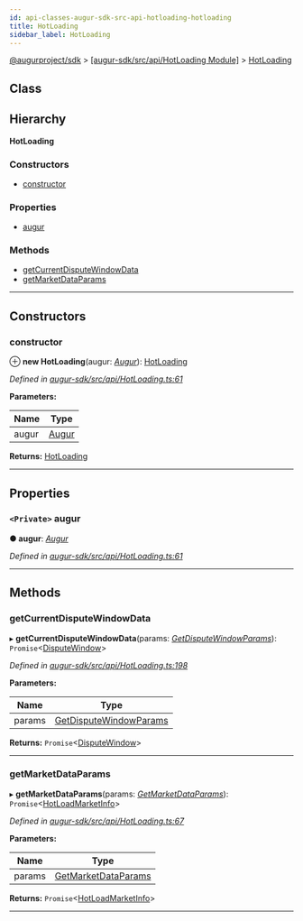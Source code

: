 ```yaml
---
id: api-classes-augur-sdk-src-api-hotloading-hotloading
title: HotLoading
sidebar_label: HotLoading
---
```


[@augurproject/sdk](api-readme.md) > [[augur-sdk/src/api/HotLoading Module]](api-modules-augur-sdk-src-api-hotloading-module.md) > [HotLoading](api-classes-augur-sdk-src-api-hotloading-hotloading.md)

## Class

## Hierarchy

**HotLoading**

### Constructors

* [constructor](api-classes-augur-sdk-src-api-hotloading-hotloading.md#constructor)

### Properties

* [augur](api-classes-augur-sdk-src-api-hotloading-hotloading.md#augur)

### Methods

* [getCurrentDisputeWindowData](api-classes-augur-sdk-src-api-hotloading-hotloading.md#getcurrentdisputewindowdata)
* [getMarketDataParams](api-classes-augur-sdk-src-api-hotloading-hotloading.md#getmarketdataparams)

---

## Constructors

<a id="constructor"></a>

###  constructor

⊕ **new HotLoading**(augur: *[Augur](api-classes-augur-sdk-src-augur-augur.md)*): [HotLoading](api-classes-augur-sdk-src-api-hotloading-hotloading.md)

*Defined in [augur-sdk/src/api/HotLoading.ts:61](https://github.com/AugurProject/augur/blob/0787bf1a23/packages/augur-sdk/src/api/HotLoading.ts#L61)*

**Parameters:**

| Name | Type |
| ------ | ------ |
| augur | [Augur](api-classes-augur-sdk-src-augur-augur.md) |

**Returns:** [HotLoading](api-classes-augur-sdk-src-api-hotloading-hotloading.md)

___

## Properties

<a id="augur"></a>

### `<Private>` augur

**● augur**: *[Augur](api-classes-augur-sdk-src-augur-augur.md)*

*Defined in [augur-sdk/src/api/HotLoading.ts:61](https://github.com/AugurProject/augur/blob/0787bf1a23/packages/augur-sdk/src/api/HotLoading.ts#L61)*

___

## Methods

<a id="getcurrentdisputewindowdata"></a>

###  getCurrentDisputeWindowData

▸ **getCurrentDisputeWindowData**(params: *[GetDisputeWindowParams](api-interfaces-augur-sdk-src-api-hotloading-getdisputewindowparams.md)*): `Promise`<[DisputeWindow](api-interfaces-augur-sdk-src-api-hotloading-disputewindow.md)>

*Defined in [augur-sdk/src/api/HotLoading.ts:198](https://github.com/AugurProject/augur/blob/0787bf1a23/packages/augur-sdk/src/api/HotLoading.ts#L198)*

**Parameters:**

| Name | Type |
| ------ | ------ |
| params | [GetDisputeWindowParams](api-interfaces-augur-sdk-src-api-hotloading-getdisputewindowparams.md) |

**Returns:** `Promise`<[DisputeWindow](api-interfaces-augur-sdk-src-api-hotloading-disputewindow.md)>

___
<a id="getmarketdataparams"></a>

###  getMarketDataParams

▸ **getMarketDataParams**(params: *[GetMarketDataParams](api-interfaces-augur-sdk-src-api-hotloading-getmarketdataparams.md)*): `Promise`<[HotLoadMarketInfo](api-interfaces-augur-sdk-src-api-hotloading-hotloadmarketinfo.md)>

*Defined in [augur-sdk/src/api/HotLoading.ts:67](https://github.com/AugurProject/augur/blob/0787bf1a23/packages/augur-sdk/src/api/HotLoading.ts#L67)*

**Parameters:**

| Name | Type |
| ------ | ------ |
| params | [GetMarketDataParams](api-interfaces-augur-sdk-src-api-hotloading-getmarketdataparams.md) |

**Returns:** `Promise`<[HotLoadMarketInfo](api-interfaces-augur-sdk-src-api-hotloading-hotloadmarketinfo.md)>

___

